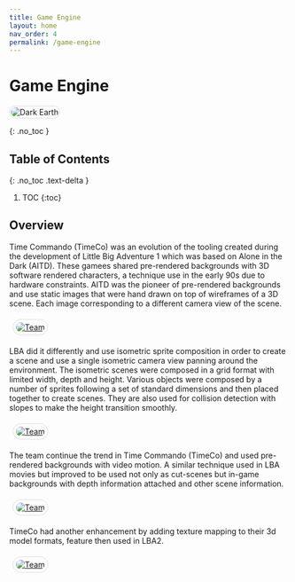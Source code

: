 ```yaml
---
title: Game Engine
layout: home
nav_order: 4
permalink: /game-engine
---
```


# Game Engine

<img src="{{ site.baseurl }}/assets/topbar/4_engine.jpg" alt="Dark Earth" style="display: inline-flex; border-radius: 15px; border: 1px solid #80808042; padding: 2px;" />

{: .no_toc }

## Table of Contents
{: .no_toc .text-delta }

1. TOC
{:toc}

## Overview

Time Commando (TimeCo) was an evolution of the tooling created during the development of Little Big Adventure 1 which was based on Alone in the Dark (AITD).
These gamees shared pre-rendered backgrounds with 3D software rendered characters, a technique use in the early 90s due to hardware constraints. AITD was the pioneer of pre-rendered backgrounds and use static images that were hand drawn on top of wireframes of a 3D scene. Each image corresponding to a different camera view of the scene.

<a href="{{ site.baseurl }}/assets/images/others/aitd1.png" style="margin: 6px; display: inline-flex; border-radius: 15px; border: 1px solid #80808042; padding: 5px;">
    <img src="{{ site.baseurl }}/assets/images/others/aitd1.png" alt="Team" style="border-radius: 10px" />
</a>

LBA did it differently and use isometric sprite composition in order to create a scene and use a single isometric camera view panning around the environment. The isometric scenes were composed in a grid format with limited width,  depth and height. Various objects were composed by a number of sprites following a set of standard dimensions and then placed together to create scenes. They are also used for collision detection with slopes to make the height transition smoothly. 

<a href="{{ site.baseurl }}/assets/images/others/lba1street.gif" style="margin: 6px; display: inline-flex; border-radius: 15px; border: 1px solid #80808042; padding: 5px;">
    <img src="{{ site.baseurl }}/assets/images/others/lba1street.gif" alt="Team" style="border-radius: 10px" />
</a>

The team continue the trend in Time Commando (TimeCo) and used pre-rendered backgrounds with video motion. A similar technique used in LBA movies but improved to be used not only as cut-scenes but in-game backgrounds with depth information attached and other scene information.

<a href="{{ site.baseurl }}/assets/images/others/tico-prerendermotion.gif" style="margin: 6px; display: inline-flex; border-radius: 15px; border: 1px solid #80808042; padding: 5px;">
    <img src="{{ site.baseurl }}/assets/images/others/tico-prerendermotion.gif" alt="Team" style="border-radius: 10px" />
</a>

TimeCo had another enhancement by adding texture mapping to their 3d model formats, feature then used in LBA2.

<a href="{{ site.baseurl }}/assets/images/others/tico.jpg" style="margin: 6px; display: inline-flex; border-radius: 15px; border: 1px solid #80808042; padding: 5px;">
    <img src="{{ site.baseurl }}/assets/images/others/tico.jpg" alt="Team" style="border-radius: 10px" />
</a>
